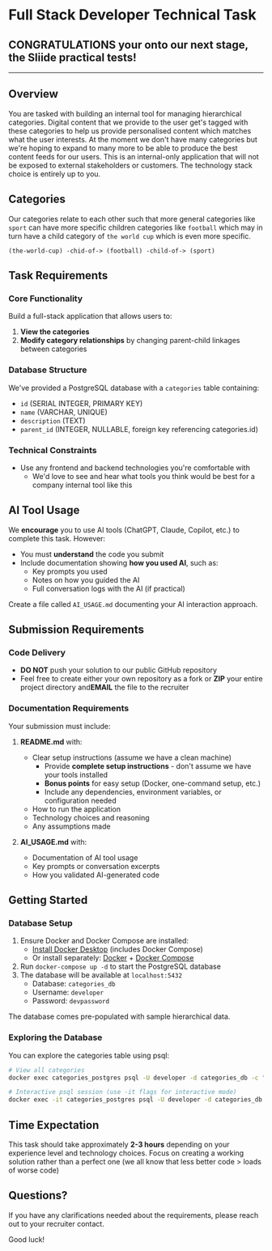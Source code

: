 #  Full Stack Developer Technical Task

## CONGRATULATIONS your onto our next stage, the Sliide practical tests!
________________________________________________________________________
## Overview

You are tasked with building an internal tool for managing hierarchical categories. Digital content that we provide to the user get's tagged with these categories to help us provide personalised content which matches what the user interests. At the moment we don't have many categories but we're hoping to expand to many more to be able to produce the best content feeds for our users. This is an internal-only application that will not be exposed to external stakeholders or customers. The technology stack choice is entirely up to you.

## Categories

Our categories relate to each other such that more general categories like `sport` can have more specific children categories like `football` which may in turn have a child category of `the world cup` which is even more specific. 

`(the-world-cup) -chid-of-> (football) -child-of-> (sport)`

## Task Requirements

### Core Functionality
Build a full-stack application that allows users to:
1. **View the categories**
2. **Modify category relationships** by changing parent-child linkages between categories

### Database Structure
We've provided a PostgreSQL database with a `categories` table containing:
- `id` (SERIAL INTEGER, PRIMARY KEY)
- `name` (VARCHAR, UNIQUE)
- `description` (TEXT)
- `parent_id` (INTEGER, NULLABLE, foreign key referencing categories.id)

### Technical Constraints
- Use any frontend and backend technologies you're comfortable with
  - We'd love to see and hear what tools you think would be best for a company internal tool like this

## AI Tool Usage

We **encourage** you to use AI tools (ChatGPT, Claude, Copilot, etc.) to complete this task. However:

- You must **understand** the code you submit
- Include documentation showing **how you used AI**, such as:
  - Key prompts you used
  - Notes on how you guided the AI
  - Full conversation logs with the AI (if practical)

Create a file called `AI_USAGE.md` documenting your AI interaction approach.

## Submission Requirements

### Code Delivery
- **DO NOT** push your solution to our public GitHub repository
- Feel free to create either your own repository as a fork or **ZIP** your entire project directory and**EMAIL** the file to the recruiter

### Documentation Requirements
Your submission must include:

1. **README.md** with:
   - Clear setup instructions (assume we have a clean machine)
     - Provide **complete setup instructions** - don't assume we have your tools installed
     - **Bonus points** for easy setup (Docker, one-command setup, etc.)
     - Include any dependencies, environment variables, or configuration needed
   - How to run the application
   - Technology choices and reasoning
   - Any assumptions made

2. **AI_USAGE.md** with:
   - Documentation of AI tool usage
   - Key prompts or conversation excerpts
   - How you validated AI-generated code

## Getting Started

### Database Setup
1. Ensure Docker and Docker Compose are installed:
   - [Install Docker Desktop](https://docs.docker.com/get-docker/) (includes Docker Compose)
   - Or install separately: [Docker](https://docs.docker.com/engine/install/) + [Docker Compose](https://docs.docker.com/compose/install/)
2. Run `docker-compose up -d` to start the PostgreSQL database
3. The database will be available at `localhost:5432`
   - Database: `categories_db`
   - Username: `developer`
   - Password: `devpassword`

The database comes pre-populated with sample hierarchical data.

### Exploring the Database
You can explore the categories table using psql:

```bash
# View all categories
docker exec categories_postgres psql -U developer -d categories_db -c "SELECT * FROM categories ORDER BY id;"

# Interactive psql session (use -it flags for interactive mode)
docker exec -it categories_postgres psql -U developer -d categories_db
```

## Time Expectation

This task should take approximately **2-3 hours** depending on your experience level and technology choices. Focus on creating a working solution rather than a perfect one (we all know that less better code > loads of worse code)

## Questions?

If you have any clarifications needed about the requirements, please reach out to your recruiter contact.

Good luck!